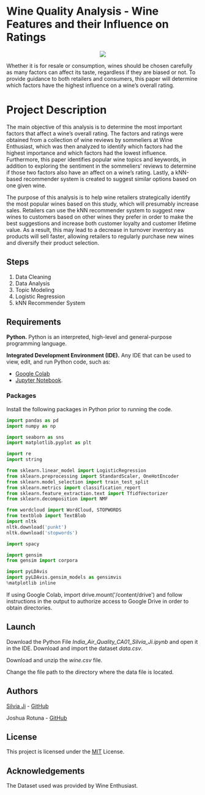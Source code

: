 # Wine Quality Analysis - Wine Features and their Influence on Ratings
<p align="center">
  <img width="auto" height="auto" src="https://image.freepik.com/free-vector/illustration-people-drinking-wine_53876-37281.jpg">
</p>
Whether it is for resale or consumption, wines should be chosen carefully as many factors can affect its taste, regardless if they are biased or not. To provide guidance to both retailers and consumers, this paper will determine which factors have the highest influence on a wine’s overall rating. 


# Project Description

The main objective of this analysis is to determine the most important factors that affect a wine’s overall rating. The factors and ratings were obtained from a collection of wine reviews by sommeliers at Wine Enthusiast, which was then analyzed to identify which factors had the highest importance and which factors had the lowest influence. Furthermore, this paper identifies popular wine topics and keywords, in addition to exploring the sentiment in the sommeliers’ reviews to determine if those two factors also have an affect on a wine’s rating. Lastly, a kNN-based recommender system is created to suggest similar options based on one given wine. 
	
The purpose of this analysis is to help wine retailers strategically identify the most popular wines based on this study, which will presumably increase sales. Retailers can use the kNN recommender system to suggest new wines to customers based on other wines they prefer in order to make the best suggestions and increase both customer loyalty and customer lifetime value. As a result, this may lead to a decrease in turnover inventory as products will sell faster, allowing retailers to regularly purchase new wines and diversify their product selection.

## Steps

 1. Data Cleaning
 2. Data Analysis
 3. Topic Modeling
 4. Logistic Regression
 5. kNN Recommender System

## Requirements

**Python.** Python is an interpreted, high-level and general-purpose programming language. 

**Integrated Development Environment (IDE).** Any IDE that can be used to view, edit, and run Python code, such as:
- [Google Colab](https://colab.research.google.com/notebooks/intro.ipynb#recent=true)
- [Jupyter Notebook](https://jupyter.org/).

### Packages 
Install the following packages in Python prior to running the code.
```python
import pandas as pd
import numpy as np

import seaborn as sns
import matplotlib.pyplot as plt

import re
import string

from sklearn.linear_model import LogisticRegression
from sklearn.preprocessing import StandardScaler, OneHotEncoder
from sklearn.model_selection import train_test_split
from sklearn.metrics import classification_report
from sklearn.feature_extraction.text import TfidfVectorizer
from sklearn.decomposition import NMF

from wordcloud import WordCloud, STOPWORDS
from textblob import TextBlob
import nltk
nltk.download('punkt')
nltk.download('stopwords')

import spacy 

import gensim
from gensim import corpora

import pyLDAvis
import pyLDAvis.gensim_models as gensimvis
%matplotlib inline
```

If using Google Colab, import drive.mount('/content/drive') and follow instructions in the output to authorize access to Google Drive in order to obtain directories.


## Launch
Download the Python File *India_Air_Quality_CA01_Silvia_Ji.ipynb* and open it in the IDE. Download and import the dataset *data.csv*. 

Download and unzip the *wine.csv* file.

Change the file path to the directory where the data file is located.

## Authors

[Silvia Ji](https://www.linkedin.com/in/silviaji/) - [GitHub](github.com/jisilvia)

Joshua Rotuna - [GitHub](https://github.com/joshrotuna)

## License
This project is licensed under the [MIT](https://choosealicense.com/licenses/mit/) License.

## Acknowledgements


The Dataset used was provided by Wine Enthusiast.
